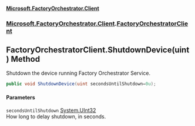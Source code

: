 #### [Microsoft.FactoryOrchestrator.Client](./Microsoft-FactoryOrchestrator-Client.md 'Microsoft.FactoryOrchestrator.Client')
### [Microsoft.FactoryOrchestrator.Client](./Microsoft-FactoryOrchestrator-Client.md 'Microsoft.FactoryOrchestrator.Client').[FactoryOrchestratorClient](./Microsoft-FactoryOrchestrator-Client-FactoryOrchestratorClient.md 'Microsoft.FactoryOrchestrator.Client.FactoryOrchestratorClient')
## FactoryOrchestratorClient.ShutdownDevice(uint) Method
Shutdown the device running Factory Orchestrator Service.  
```csharp
public void ShutdownDevice(uint secondsUntilShutdown=0u);
```
#### Parameters
<a name='Microsoft-FactoryOrchestrator-Client-FactoryOrchestratorClient-ShutdownDevice(uint)-secondsUntilShutdown'></a>
`secondsUntilShutdown` [System.UInt32](https://docs.microsoft.com/en-us/dotnet/api/System.UInt32 'System.UInt32')  
How long to delay shutdown, in seconds.  
  
